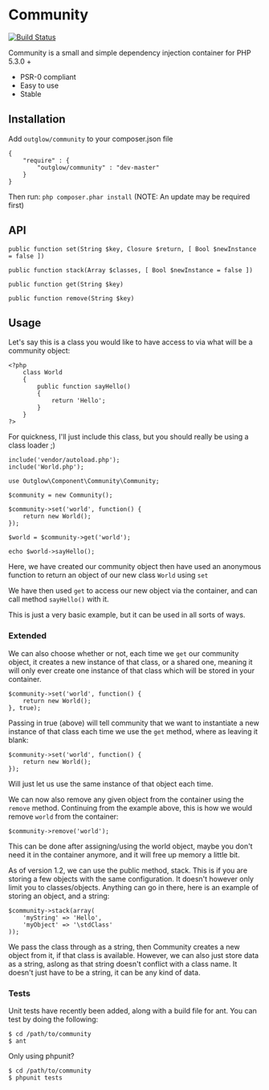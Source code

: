 # Community

[![Build Status](https://travis-ci.org/harry-lawrence/community.png)](https://travis-ci.org/harry-lawrence/community)

Community is a small and simple dependency injection container for PHP 5.3.0 +

  - PSR-0 compliant
  - Easy to use
  - Stable

## Installation
Add `outglow/community` to your composer.json file

    {
        "require" : {
            "outglow/community" : "dev-master"
        }
    }
Then run: `php composer.phar install`
(NOTE: An update may be required first)

## API

    public function set(String $key, Closure $return, [ Bool $newInstance = false ])

    public function stack(Array $classes, [ Bool $newInstance = false ])

    public function get(String $key)

    public function remove(String $key)

## Usage
Let's say this is a class you would like to have access to via what will be a community object:

    <?php
        class World
        {
            public function sayHello()
            {
                return 'Hello';
            }
        }
    ?>

For quickness, I'll just include this class, but you should really be using a class loader ;)

    include('vendor/autoload.php');
    include('World.php');
    
    use Outglow\Component\Community\Community;
    
    $community = new Community();
    
    $community->set('world', function() {
        return new World();
    });
    
    $world = $community->get('world');
    
    echo $world->sayHello();
    
Here, we have created our community object then have used an anonymous function to return an object of our new class `World` using `set`

We have then used `get` to access our new object via the container, and can call method `sayHello()` with it.

This is just a very basic example, but it can be used in all sorts of ways.

### Extended
We can also choose whether or not, each time we `get` our community object, it creates a new instance
of that class, or a shared one, meaning it will only ever create one instance of that class which will be stored
in your container.

    $community->set('world', function() {
        return new World();
    }, true);

Passing in true (above) will tell community that we want to instantiate a new instance of that class each time we use
the `get` method, where as leaving it blank:

    $community->set('world', function() {
        return new World();
    });

Will just let us use the same instance of that object each time.

We can now also remove any given object from the container using the `remove` method. Continuing from the example above, this is how we would remove `world` from the container:

    $community->remove('world');

This can be done after assigning/using the world object, maybe you don't need it in the container anymore, and it will free up memory a little bit.

As of version 1.2, we can use the public method, stack. This is if you are storing a few objects
with the same configuration. It doesn't however only limit you to classes/objects. Anything can go in there,
here is an example of storing an object, and a string:

    $community->stack(array(
        'myString' => 'Hello',
        'myObject' => '\stdClass'
    ));

We pass the class through as a string, then Community creates a new object from it, if that class is available.
However, we can also just store data as a string, aslong as that string doesn't conflict with a class name. It
doesn't just have to be a string, it can be any kind of data.

### Tests
Unit tests have recently been added, along with a build file for ant. You can test by doing the following:

    $ cd /path/to/community
    $ ant

Only using phpunit?

    $ cd /path/to/community
    $ phpunit tests